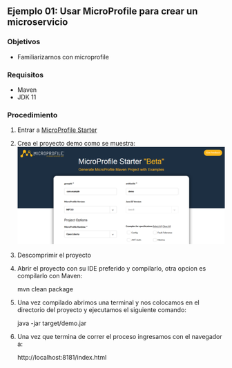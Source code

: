 ## Ejemplo 01: Usar MicroProfile para crear un microservicio

### Objetivos
* Familiarizarnos con microprofile

### Requisitos
* Maven
* JDK 11

### Procedimiento

1. Entrar a [MicroProfile Starter](https://start.microprofile.io/) 
2. Crea el proyecto demo como se muestra:
![proyecto](img/micro.PNG)
3. Descomprimir el proyecto
4. Abrir el proyecto con su IDE preferido y compilarlo, otra opcion es compilarlo con Maven:

    mvn clean package

4. Una vez compilado abrimos una terminal y nos colocamos en el directorio del proyecto y ejecutamos el siguiente comando:

    java -jar target/demo.jar

5. Una vez que termina de correr el proceso ingresamos con el navegador a:

    http://localhost:8181/index.html



